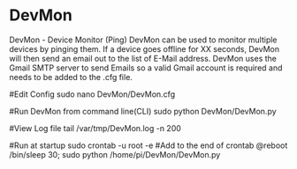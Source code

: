 DevMon
======

DevMon - Device Monitor (Ping)
DevMon can be used to monitor multiple devices by pinging them. If a device goes offline for XX seconds, DevMon will then send an email out to the list of E-Mail address. DevMon uses the Gmail SMTP server to send Emails so a valid Gmail account is required and needs to be added to the .cfg file.


#Edit Config
sudo nano DevMon/DevMon.cfg

#Run DevMon from command line(CLI)
sudo python DevMon/DevMon.py 


#View Log file
tail /var/tmp/DevMon.log -n 200

#Run at startup
sudo crontab -u root -e
#Add to the end of crontab
@reboot /bin/sleep 30; sudo python /home/pi/DevMon/DevMon.py

